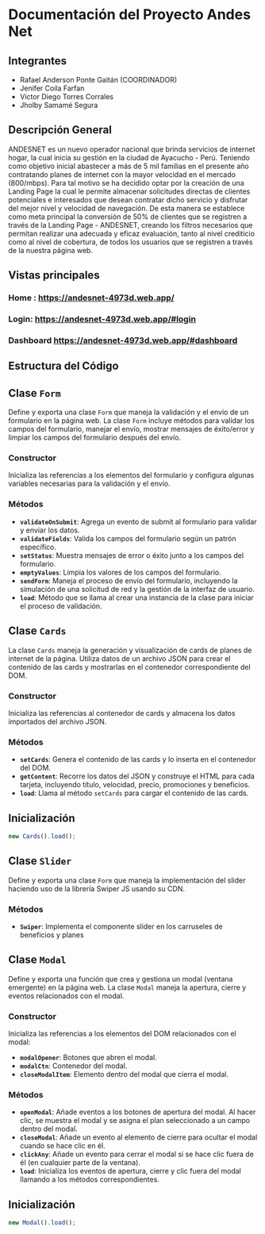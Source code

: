 # Documentación del Proyecto Andes Net

## Integrantes
- Rafael Anderson Ponte Gaitán (COORDINADOR)
- Jenifer Coila Farfan
- Victor Diego Torres Corrales
- Jholby Samamé Segura

## Descripción General

ANDESNET es un nuevo operador nacional que brinda servicios de internet hogar, la cual inicia su gestión en la ciudad de Ayacucho - Perú.
Teniendo como objetivo inicial abastecer a más de 5 mil familias en el presente año contratando planes de internet con la mayor velocidad en el mercado (800/mbps).
Para tal motivo se ha decidido optar por la creación de una Landing Page la cual le permite almacenar solicitudes directas de clientes potenciales e interesados que desean contratar dicho servicio y disfrutar del mejor nivel y velocidad de navegación.
De esta manera se establece como meta principal la conversión de 50% de clientes que se registren a través de la Landing Page - ANDESNET, creando los filtros necesarios que permitan realizar una adecuada y eficaz evaluación, tanto al nivel crediticio como al nivel de cobertura, de todos los usuarios que se registren a través de la nuestra página web.

## Vistas principales

### Home : https://andesnet-4973d.web.app/
### Login: https://andesnet-4973d.web.app/#login
### Dashboard https://andesnet-4973d.web.app/#dashboard

## Estructura del Código

## Clase `Form`

Define y exporta una clase `Form` que maneja la validación y el envío de un formulario en la página web. La clase `Form` incluye métodos para validar los campos del formulario, manejar el envío, mostrar mensajes de éxito/error y limpiar los campos del formulario después del envío.

### Constructor
Inicializa las referencias a los elementos del formulario y configura algunas variables necesarias para la validación y el envío.

### Métodos

- **`validateOnSubmit`**: Agrega un evento de submit al formulario para validar y enviar los datos.
- **`validateFields`**: Valida los campos del formulario según un patrón específico.
- **`setStatus`**: Muestra mensajes de error o éxito junto a los campos del formulario.
- **`emptyValues`**: Limpia los valores de los campos del formulario.
- **`sendForm`**: Maneja el proceso de envío del formulario, incluyendo la simulación de una solicitud de red y la gestión de la interfaz de usuario.
- **`load`**: Método que se llama al crear una instancia de la clase para iniciar el proceso de validación.

## Clase `Cards`
La clase `Cards` maneja la generación y visualización de cards de planes de internet de la página. Utiliza datos de un archivo JSON para crear el contenido de las cards y mostrarlas en el contenedor correspondiente del DOM.

### Constructor
Inicializa las referencias al contenedor de cards y almacena los datos importados del archivo JSON.

### Métodos

- **`setCards`**: Genera el contenido de las cards y lo inserta en el contenedor del DOM.
- **`getContent`**: Recorre los datos del JSON y construye el HTML para cada tarjeta, incluyendo título, velocidad, precio, promociones y beneficios.
- **`load`**: Llama al método `setCards` para cargar el contenido de las cards.

## Inicialización
```javascript
new Cards().load();
```

## Clase `Slider`
Define y exporta una clase `Form` que maneja la implementación del slider haciendo uso de la librería Swiper JS
usando su CDN.

### Métodos
- **`Swiper`**: Implementa el componente slider en los carruseles de beneficios y planes


## Clase `Modal`

Define y exporta una función que crea y gestiona un modal (ventana emergente) en la página web. La clase `Modal` maneja la apertura, cierre y eventos relacionados con el modal.

### Constructor
Inicializa las referencias a los elementos del DOM relacionados con el modal:
- **`modalOpener`**: Botones que abren el modal.
- **`modalCtn`**: Contenedor del modal.
- **`closeModalItem`**: Elemento dentro del modal que cierra el modal.

### Métodos

- **`openModal`**: Añade eventos a los botones de apertura del modal. Al hacer clic, se muestra el modal y se asigna el plan seleccionado a un campo dentro del modal.
- **`closeModal`**: Añade un evento al elemento de cierre para ocultar el modal cuando se hace clic en él.
- **`clickAny`**: Añade un evento para cerrar el modal si se hace clic fuera de él (en cualquier parte de la ventana).
- **`load`**: Inicializa los eventos de apertura, cierre y clic fuera del modal llamando a los métodos correspondientes.

## Inicialización
```javascript
new Modal().load();
```


